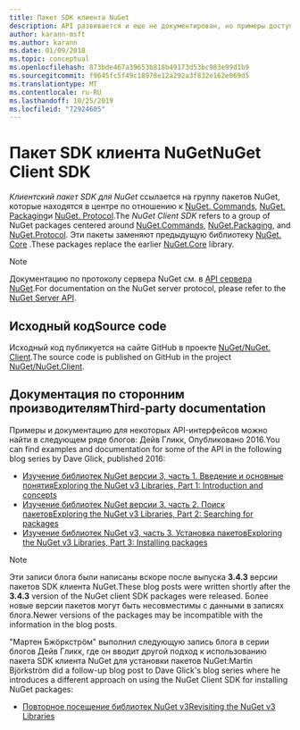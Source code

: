```yaml
---
title: Пакет SDK клиента NuGet
description: API развивается и еще не документирован, но примеры доступны в блоге Дейв Гликк.
author: karann-msft
ms.author: karann
ms.date: 01/09/2018
ms.topic: conceptual
ms.openlocfilehash: 873bde467a39653b818b49173d53bc983e99d1b9
ms.sourcegitcommit: f9645fc5f49c18978e12a292a3f832e162e069d5
ms.translationtype: MT
ms.contentlocale: ru-RU
ms.lasthandoff: 10/25/2019
ms.locfileid: "72924605"
---
```

# <a name="nuget-client-sdk"></a><span data-ttu-id="e757d-103">Пакет SDK клиента NuGet</span><span class="sxs-lookup"><span data-stu-id="e757d-103">NuGet Client SDK</span></span>

<span data-ttu-id="e757d-104">*Клиентский пакет SDK для NuGet* ссылается на группу пакетов NuGet, которые находятся в центре по отношению к [NuGet. Commands](https://www.nuget.org/packages/NuGet.Commands), [NuGet. Packaging](https://www.nuget.org/packages/NuGet.Packaging)и [NuGet. Protocol](https://www.nuget.org/packages/NuGet.Protocol).</span><span class="sxs-lookup"><span data-stu-id="e757d-104">The *NuGet Client SDK* refers to a group of NuGet packages centered around [NuGet.Commands](https://www.nuget.org/packages/NuGet.Commands), [NuGet.Packaging](https://www.nuget.org/packages/NuGet.Packaging), and [NuGet.Protocol](https://www.nuget.org/packages/NuGet.Protocol).</span></span> <span data-ttu-id="e757d-105">Эти пакеты заменяют предыдущую библиотеку [NuGet. Core](https://www.nuget.org/packages/NuGet.Core/) .</span><span class="sxs-lookup"><span data-stu-id="e757d-105">These packages replace the earlier [NuGet.Core](https://www.nuget.org/packages/NuGet.Core/) library.</span></span>

> [!Note]
>  <span data-ttu-id="e757d-106">Документацию по протоколу сервера NuGet см. в [API сервера NuGet](~/api/overview.md).</span><span class="sxs-lookup"><span data-stu-id="e757d-106">For documentation on the NuGet server protocol, please refer to the [NuGet Server API](~/api/overview.md).</span></span>

## <a name="source-code"></a><span data-ttu-id="e757d-107">Исходный код</span><span class="sxs-lookup"><span data-stu-id="e757d-107">Source code</span></span>

<span data-ttu-id="e757d-108">Исходный код публикуется на сайте GitHub в проекте [NuGet/NuGet. Client](https://github.com/NuGet/NuGet.Client).</span><span class="sxs-lookup"><span data-stu-id="e757d-108">The source code is published on GitHub in the project [NuGet/NuGet.Client](https://github.com/NuGet/NuGet.Client).</span></span>

## <a name="third-party-documentation"></a><span data-ttu-id="e757d-109">Документация по сторонним производителям</span><span class="sxs-lookup"><span data-stu-id="e757d-109">Third-party documentation</span></span>

<span data-ttu-id="e757d-110">Примеры и документацию для некоторых API-интерфейсов можно найти в следующем ряде блогов: Дейв Гликк, Опубликовано 2016.</span><span class="sxs-lookup"><span data-stu-id="e757d-110">You can find examples and documentation for some of the API in the following blog series by Dave Glick, published 2016:</span></span>

- [<span data-ttu-id="e757d-111">Изучение библиотек NuGet версии 3, часть 1. Введение и основные понятия</span><span class="sxs-lookup"><span data-stu-id="e757d-111">Exploring the NuGet v3 Libraries, Part 1: Introduction and concepts</span></span>](http://daveaglick.com/posts/exploring-the-nuget-v3-libraries-part-1)
- [<span data-ttu-id="e757d-112">Изучение библиотек NuGet версии 3. часть 2. Поиск пакетов</span><span class="sxs-lookup"><span data-stu-id="e757d-112">Exploring the NuGet v3 Libraries, Part 2: Searching for packages</span></span>](http://daveaglick.com/posts/exploring-the-nuget-v3-libraries-part-2)
- [<span data-ttu-id="e757d-113">Изучение библиотек NuGet v3, часть 3. Установка пакетов</span><span class="sxs-lookup"><span data-stu-id="e757d-113">Exploring the NuGet v3 Libraries, Part 3: Installing packages</span></span>](http://daveaglick.com/posts/exploring-the-nuget-v3-libraries-part-3)

> [!Note]
> <span data-ttu-id="e757d-114">Эти записи блога были написаны вскоре после выпуска **3.4.3** версии пакетов SDK клиента NuGet.</span><span class="sxs-lookup"><span data-stu-id="e757d-114">These blog posts were written shortly after the **3.4.3** version of the NuGet client SDK packages were released.</span></span>
> <span data-ttu-id="e757d-115">Более новые версии пакетов могут быть несовместимы с данными в записях блога.</span><span class="sxs-lookup"><span data-stu-id="e757d-115">Newer versions of the packages may be incompatible with the information in the blog posts.</span></span>

<span data-ttu-id="e757d-116">"Мартен Бжöркстрöм" выполнил следующую запись блога в серии блогов Дейв Гликк, где он вводит другой подход к использованию пакета SDK клиента NuGet для установки пакетов NuGet:</span><span class="sxs-lookup"><span data-stu-id="e757d-116">Martin Björkström did a follow-up blog post to Dave Glick's blog series where he introduces a different approach on using the NuGet Client SDK for installing NuGet packages:</span></span>

- [<span data-ttu-id="e757d-117">Повторное посещение библиотек NuGet v3</span><span class="sxs-lookup"><span data-stu-id="e757d-117">Revisiting the NuGet v3 Libraries</span></span>](https://martinbjorkstrom.com/posts/2018-09-19-revisiting-nuget-client-libraries)
